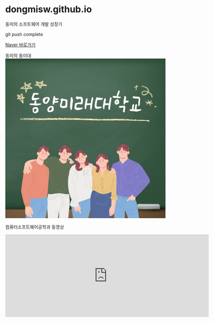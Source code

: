# dongmisw.github.io
동미의 소프트웨어 개발 성장기

git push complete

[Naver 바로가기](https://www.naver.com)<br>

동미의 동미대<br>
<img src="dm.JPG"/><br>


컴퓨터소프트웨어공학과 동영상 <br>
<iframe width="640" height="260" src="https://www.youtube.com/embed/jsRqtnGOavk" title="[DMU]컴퓨터소프트웨어학과의 모든 것 A to Z🙋🏻🙋🏻‍♂️Speedy Q&amp;A" frameborder="0" allow="accelerometer; autoplay; clipboard-write; encrypted-media; gyroscope; picture-in-picture; web-share" allowfullscreen></iframe>
